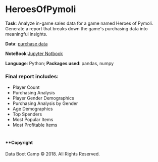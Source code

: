 # HeroesOfPymoli

**Task**: Analyze in-game sales data for a game named Heroes of Pymoli. Generate a report that breaks down the game's purchasing data into meaningful insights.

**Data**: [purchase data](HeroesOfPymoli/Resources/purchase_data.csv)

**NoteBook**:[Jupyter Notbook](HeroesOfPymoli/HeroesOfPymoli_Solved.ipynb)

**Language**: Python; **Packages used**: pandas, numpy 


### Final report includes:
* Player Count
* Purchasing Analysis
* Player Gender Demographics
* Purchasing Analysis by Gender
* Age Demographics
* Top Spenders
* Most Popular Items
* Most Profitable Items


#
#### **Copyright

Data Boot Camp © 2018. All Rights Reserved.
